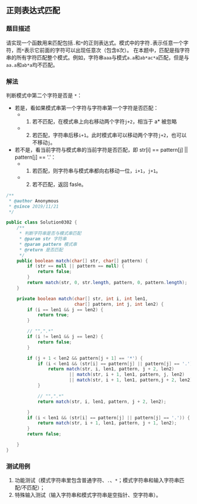 ## 正则表达式匹配

### 题目描述
请实现一个函数用来匹配包括`.`和`*`的正则表达式。模式中的字符`.`表示任意一个字符，而`*`表示它前面的字符可以出现任意次（包含`0`次）。 在本题中，匹配是指字符串的所有字符匹配整个模式。例如，字符串`aaa`与模式`a.a`和`ab*ac*a`匹配，但是与`aa.a`和`ab*a`均不匹配。

### 解法
判断模式中第二个字符是否是 `*`：
- 若是，看如果模式串第一个字符与字符串第一个字符是否匹配：
    - 1. 若不匹配，在模式串上向右移动两个字符`j+2`，相当于 a* 被忽略
    - 2. 若匹配，字符串后移`i+1`。此时模式串可以移动两个字符`j+2`，也可以不移动`j`。
- 若不是，看当前字符与模式串的当前字符是否匹配，即 str[i] == pattern[j] || pattern[j] == '.'：
    - 1. 若匹配，则字符串与模式串都向右移动一位，`i+1`，`j+1`。
    - 2. 若不匹配，返回 fasle。

```java
/**
 * @author Anonymous
 * @since 2019/11/21
 */

public class Solution0302 {
    /**
     * 判断字符串是否与模式串匹配
     * @param str 字符串
     * @param pattern 模式串
     * @return 是否匹配
     */
    public boolean match(char[] str, char[] pattern) {
        if (str == null || pattern == null) {
            return false;
        }
        return match(str, 0, str.length, pattern, 0, pattern.length);
    }

    private boolean match(char[] str, int i, int len1,
                          char[] pattern, int j, int len2) {
        if (i == len1 && j == len2) {
            return true;
        }

        // "",".*"
        if (i != len1 && j == len2) {
            return false;
        }

        if (j + 1 < len2 && pattern[j + 1] == '*') {
            if (i < len1 && (str[i] == pattern[j] || pattern[j] == '.')) {
                return match(str, i, len1, pattern, j + 2, len2)
                        || match(str, i + 1, len1, pattern, j, len2)
                        || match(str, i + 1, len1, pattern,j + 2, len2);
            }

            // "",".*"
            return match(str, i, len1, pattern, j + 2, len2);

        }
        if (i < len1 && (str[i] == pattern[j] || pattern[j] == '.')) {
            return match(str, i + 1, len1, pattern, j + 1, len2);
        }
        return false;

    }
}
```

### 测试用例
1. 功能测试（模式字符串里包含普通字符、`.`、`*`；模式字符串和输入字符串匹配/不匹配）；
2. 特殊输入测试（输入字符串和模式字符串是空指针、空字符串）。